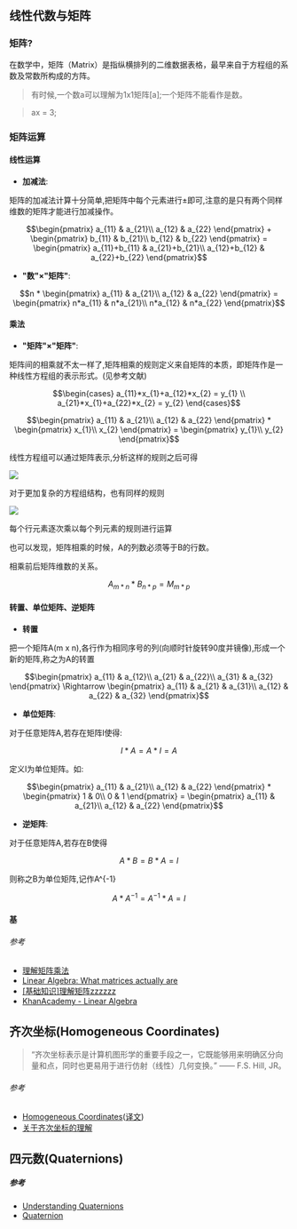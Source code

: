 ﻿## 线性代数与矩阵

### 矩阵?
在数学中，矩阵（Matrix）是指纵横排列的二维数据表格，最早来自于方程组的系数及常数所构成的方阵。

> 有时候,一个数a可以理解为1x1矩阵[a];一个矩阵不能看作是数。

> ax = 3;

### 矩阵运算

#### 线性运算

- **加减法**:

矩阵的加减法计算十分简单,把矩阵中每个元素进行±即可,注意的是只有两个同样维数的矩阵才能进行加减操作。

`````math
\begin{pmatrix}
a_{11} & a_{21}\\
a_{12} & a_{22}
\end{pmatrix}
+
\begin{pmatrix}
b_{11} & b_{21}\\
b_{12} & b_{22}
\end{pmatrix}
=
\begin{pmatrix}
a_{11}+b_{11} & a_{21}+b_{21}\\
a_{12}+b_{12} & a_{22}+b_{22}
\end{pmatrix}
`````

- **"数"×"矩阵"**:

`````math
n
*
\begin{pmatrix}
a_{11} & a_{21}\\
a_{12} & a_{22}
\end{pmatrix}
=
\begin{pmatrix}
n*a_{11} & n*a_{21}\\
n*a_{12} & n*a_{22}
\end{pmatrix}
`````

#### 乘法

- **"矩阵"×"矩阵"**:

矩阵间的相乘就不太一样了,矩阵相乘的规则定义来自矩阵的本质，即矩阵作是一种线性方程组的表示形式。(见参考文献)

````math
\begin{cases}
a_{11}*x_{1}+a_{12}*x_{2} = y_{1}
\\
a_{21}*x_{1}+a_{22}*x_{2} = y_{2}
\end{cases}
````

````math
\begin{pmatrix}
a_{11} & a_{21}\\
a_{12} & a_{22}
\end{pmatrix}
*
\begin{pmatrix}
x_{1}\\
x_{2}
\end{pmatrix}
=
\begin{pmatrix}
y_{1}\\
y_{2}
\end{pmatrix}
````

线性方程组可以通过矩阵表示,分析这样的规则之后可得

<img  src="http://7o51mi.com1.z0.glb.clouddn.com/webgl/20150913/illustration2(1).PNG" style="max-width:260px">

对于更加复杂的方程组结构，也有同样的规则

<img  src="http://7o51mi.com1.z0.glb.clouddn.com/webgl/20150913/illustration3(2).PNG" style="max-width:390px">

每个行元素逐次乘以每个列元素的规则进行运算

也可以发现，矩阵相乘的时候，A的列数必须等于B的行数。

相乘前后矩阵维数的关系。
````math
A_{m*n} * B_{n*p} = M_{m*p}
````

#### 转置、单位矩阵、逆矩阵

- **转置**

把一个矩阵A(m x n),各行作为相同序号的列(向顺时针旋转90度并镜像),形成一个新的矩阵,称之为A的转置

`````math
\begin{pmatrix}
a_{11} & a_{12}\\
a_{21} & a_{22}\\
a_{31} & a_{32}
\end{pmatrix}

\Rightarrow

\begin{pmatrix}
a_{11} & a_{21} & a_{31}\\
a_{12} & a_{22} & a_{32}
\end{pmatrix}
`````

- **单位矩阵**:

对于任意矩阵A,若存在矩阵I使得:
````math
I*A = A*I = A
````
定义I为单位矩阵。如:
````math
\begin{pmatrix}
a_{11} & a_{21}\\
a_{12} & a_{22}
\end{pmatrix}
*
\begin{pmatrix}
1 & 0\\
0 & 1
\end{pmatrix}
=
\begin{pmatrix}
a_{11} & a_{21}\\
a_{12} & a_{22}
\end{pmatrix}
````

- **逆矩阵**:

对于任意矩阵A,若存在B使得
````math
A*B = B*A = I
````
则称之B为单位矩阵,记作A^{-1}
````math
A*A^{-1} = A^{-1}*A = I
````

#### 基



###### 参考
- [理解矩阵乘法](http://www.ruanyifeng.com/blog/2015/09/matrix-multiplication.html)
- [Linear Algebra: What matrices actually are](https://nolaymanleftbehind.wordpress.com/2011/07/10/linear-algebra-what-matrices-actually-are/)
- [[基础知识]理解矩阵zzzzzz](http://www.opengpu.org/forum.php?mod=viewthread&tid=115)
- [KhanAcademy - Linear Algebra](https://www.youtube.com/watch?v=xyAuNHPsq-g&index=1)




## 齐次坐标(Homogeneous Coordinates)

> “齐次坐标表示是计算机图形学的重要手段之一，它既能够用来明确区分向量和点，同时也更易用于进行仿射（线性）几何变换。”
  —— F.S. Hill, JR。



###### 参考
- [Homogeneous Coordinates](http://www.songho.ca/math/homogeneous/homogeneous.html)([译文](http://blog.csdn.net/janestar/article/details/44244849))
- [关于齐次坐标的理解](http://www.cnblogs.com/lizhengjin/p/3781005.html)


## 四元数(Quaternions)

##### 参考

- [Understanding Quaternions](http://www.3dgep.com/understanding-quaternions/)
- [Quaternion](http://www.songho.ca/math/quaternion/quaternion.html)
